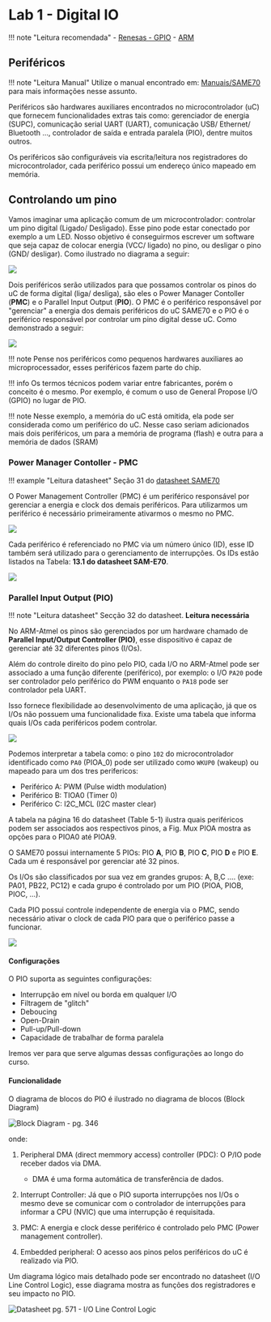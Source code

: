 # Lab 1 - Digital IO 

!!! note "Leitura recomendada"
    - [Renesas - GPIO](https://www.renesas.com/in/en/support/technical-resources/engineer-school/mcu-programming-peripherals-01-gpio.html)
    - [ARM](https://www.arm.com/products/silicon-ip-cpu)

## Periféricos

!!! note "Leitura Manual"
    Utilize o manual encontrado em: [Manuais/SAME70](https://github.com/Insper/ComputacaoEmbarcada/blob/master/Manuais/SAME70.pdf) para mais informações nesse assunto.

Periféricos são hardwares auxiliares encontrados no microcontrolador (uC) que fornecem 
funcionalidades extras tais como: gerenciador de energia (SUPC), 
comunicação serial UART (UART), comunicação USB/ Ethernet/ Bluetooth ...,
controlador de saída e entrada paralela (PIO), dentre muitos outros.

Os periféricos são configuráveis via escrita/leitura nos registradores
do microcontrolador, cada periférico possui um endereço único mapeado em
memória.

## Controlando um pino

Vamos imaginar uma aplicação comum de um microcontrolador: controlar um pino digital (Ligado/ Desligado). Esse pino pode estar conectado por exemplo a um LED. Nosso objetivo é conseguirmos escrever um software que seja capaz de colocar energia (VCC/ ligado) no pino, ou desligar o pino (GND/ desligar). Como ilustrado no diagrama a seguir:

![](imgs/IOs/led-uc.png)

Dois periféricos serão utilizados para que possamos controlar os pinos do uC de forma digital (liga/ desliga),
são eles o Power Manager Contoller (**PMC**) e o Parallel Input Output (**PIO**). 
O PMC é o periférico responsável por "gerenciar" a energia dos demais periféricos do 
uC SAME70 e o PIO é o periférico responsável por controlar um pino digital desse uC. 
Como demonstrado a seguir:

![](imgs/IOs/visao-geral.png)

!!! note
    Pense nos periféricos como pequenos hardwares auxiliares ao microprocessador, esses periféricos fazem parte
    do chip.

!!! info
    Os termos técnicos podem variar entre fabricantes, porém o conceito é o mesmo. Por exemplo,
    é comum o uso de General Propose I/O (GPIO) no lugar de PIO.
    
!!! note
    Nesse exemplo, a memória do uC está omitida, ela pode ser considerada como um periférico do uC. Nesse 
    caso seriam adicionados mais dois periféricos, um para a memória de programa (flash) e outra para a memória
    de dados (SRAM)

### Power Manager Contoller - PMC 

!!! example "Leitura datasheet"
    Seção 31 do [datasheet SAME70](https://github.com/Insper/ComputacaoEmbarcada/blob/master/Manuais/SAME70.pdf)

O Power Management Controller (PMC) é um periférico responsável por
gerenciar a energia e clock dos demais periféricos. Para utilizarmos um
periférico é necessário primeiramente ativarmos o mesmo no PMC.

![](imgs/IOs/PMC-descricao-datasheet.png)

Cada periférico é referenciado no PMC via um número único (ID), esse ID
também será utilizado para o gerenciamento de interrupções. Os IDs estão
listados na Tabela: **13.1 do datasheet SAM-E70**.

![](imgs/IOs/perID.png)

### Parallel Input Output (PIO)  

!!! note "Leitura datasheet"
    Secção 32 do datasheet. **Leitura necessária**

No ARM-Atmel os pinos são gerenciados por um hardware chamado de
**Parallel Input/Output Controller (PIO)**, esse dispositivo é capaz de
gerenciar até 32 diferentes pinos (I/Os).

Além do controle direito do pino pelo PIO, cada I/O no ARM-Atmel pode
ser associado a uma função diferente (periférico), por exemplo: o I/O
`PA20`  pode ser controlador pelo periférico do PWM enquanto o `PA18`
pode ser controlador pela UART.

Isso fornece flexibilidade ao desenvolvimento de uma aplicação, já que
os I/Os não possuem uma funcionalidade fixa. Existe uma tabela que informa quais I/Os cada periféricos
podem controlar.

![](imgs/IOs/PIOA_mux.png)

Podemos interpretar a tabela como: o pino `102` do microcontrolador
identificado como `PA0` (PIOA_0) pode ser utilizado como `WKUP0`
(wakeup) ou mapeado para um dos tres perifericos:

  - Periférico A: PWM (Pulse width modulation)
  - Periférico B: TIOA0 (Timer 0)
  - Periférico C: I2C_MCL (I2C master clear)

A tabela na página 16 do datasheet (Table 5-1) ilustra quais periféricos
podem ser associados aos respectivos pinos, a Fig. Mux PIOA mostra as opções para o PIOA0 até
PIOA9.

O SAME70 possui internamente 5 PIOs: PIO **A**, PIO **B**, PIO **C**, 
PIO **D** e PIO **E**. Cada um é responsável por gerenciar até 32 pinos.

Os I/Os são classificados por sua vez em grandes grupos: A, B,C …. (exe:
PA01, PB22, PC12) e cada grupo é controlado por um PIO (PIOA, PIOB,
PIOC, …).

Cada PIO possui controle independente de energia via o PMC, sendo necessário
ativar o clock de cada PIO para que o periférico passe a funcionar.

![](imgs/IOs/PMC-PIOs.png)

#### Configurações

O PIO suporta as seguintes configurações:

  - Interrupção em nível ou borda em qualquer I/O
  - Filtragem de "glitch"
  - Deboucing
  - Open-Drain
  - Pull-up/Pull-down
  - Capacidade de trabalhar de forma paralela

Iremos ver para que serve algumas dessas configurações ao longo do curso.

#### Funcionalidade

O diagrama de blocos do PIO é ilustrado no diagrama de blocos (Block Diagram)

![ Block Diagram - pg. 346](imgs/IOs/PIO_geral.png)

onde:

1.  Peripheral DMA (direct memmory access) controller (PDC): O P/IO
    pode receber dados via DMA.

    - DMA é uma forma automática de transferência de dados.

2.  Interrupt Controller: Já que o PIO suporta interrupções nos I/Os o
    mesmo deve se comunicar com o controlador de interrupções para
    informar a CPU (NVIC) que uma interrupção é requisitada.

3.  PMC: A energia e clock desse periférico é controlado pelo PMC
    (Power management controller).

4.  Embedded peripheral: O acesso aos pinos pelos periféricos do uC é realizado
    via PIO.
    
Um diagrama lógico mais detalhado pode ser encontrado no datasheet (I/O Line Control Logic), esse diagrama mostra as funções dos registradores e seu impacto no PIO.

![Datasheet pg. 571 - I/O Line Control Logic](imgs/IOs/PIO_interno2.png) 
